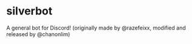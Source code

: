 # silverbot
A general bot for Discord! (originally made by @razefeixx, modified and released by @chanonlim)
